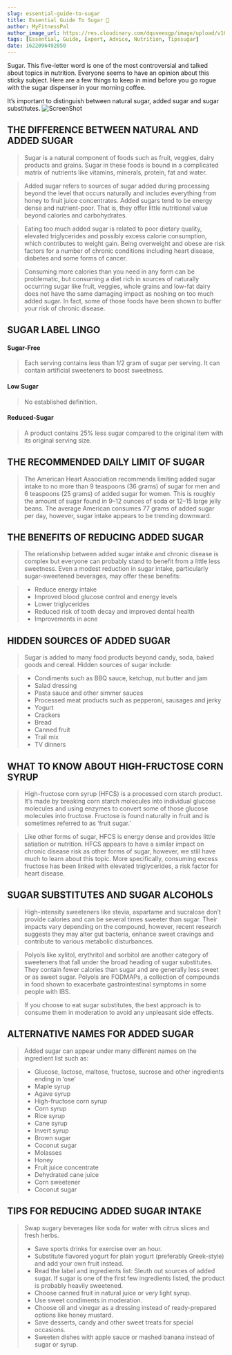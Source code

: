```yaml
---
slug: essential-guide-to-sugar
title: Essential Guide To Sugar 🥰
author: MyFitnessPal
author_image_url: https://res.cloudinary.com/dquveexgp/image/upload/v1664416084/learn-nextjs/MyFitnessPal-Tiny-Dancer-150x150_endt0z.jpg
tags: [Essential, Guide, Expert, Advice, Nutrition, Tipssugar]
date: 1622096492050
---
```


Sugar. This five-letter word is one of the most controversial and talked about topics in nutrition. Everyone seems to have an opinion about this sticky subject. Here are a few things to keep in mind before you go rogue with the sugar dispenser in your morning coffee.

<!-- truncate-->

It’s important to distinguish between natural sugar, added sugar and sugar substitutes.
![ScreenShot](https://res.cloudinary.com/dquveexgp/image/upload/v1664424827/learn-nextjs/Essential-Guide-to-Sugar-1024x643_gzssxn.jpg)

## THE DIFFERENCE BETWEEN NATURAL AND ADDED SUGAR

> Sugar is a natural component of foods such as fruit, veggies, dairy products and grains. Sugar in these foods is bound in a complicated matrix of nutrients like vitamins, minerals, protein, fat and water.

> Added sugar refers to sources of sugar added during processing beyond the level that occurs naturally and includes everything from honey to fruit juice concentrates. Added sugars tend to be energy dense and nutrient-poor. That is, they offer little nutritional value beyond calories and carbohydrates.

> Eating too much added sugar is related to poor dietary quality, elevated triglycerides and possibly excess calorie consumption, which contributes to weight gain. Being overweight and obese are risk factors for a number of chronic conditions including heart disease, diabetes and some forms of cancer.

> Consuming more calories than you need in any form can be problematic, but consuming a diet rich in sources of naturally occurring sugar like fruit, veggies, whole grains and low-fat dairy does not have the same damaging impact as noshing on too much added sugar. In fact, some of those foods have been shown to buffer your risk of chronic disease.

## SUGAR LABEL LINGO

#### Sugar-Free

> Each serving contains less than 1/2 gram of sugar per serving. It can contain artificial sweeteners to boost sweetness.

#### Low Sugar

> No established definition.

#### Reduced-Sugar

> A product contains 25% less sugar compared to the original item with its original serving size.

## THE RECOMMENDED DAILY LIMIT OF SUGAR

> The American Heart Association recommends limiting added sugar intake to no more than 9 teaspoons (36 grams) of sugar for men and 6 teaspoons (25 grams) of added sugar for women. This is roughly the amount of sugar found in 9–12 ounces of soda or 12–15 large jelly beans. The average American consumes 77 grams of added sugar per day, however, sugar intake appears to be trending downward.

## THE BENEFITS OF REDUCING ADDED SUGAR

> The relationship between added sugar intake and chronic disease is complex but everyone can probably stand to benefit from a little less sweetness. Even a modest reduction in sugar intake, particularly sugar-sweetened beverages, may offer these benefits:

> - Reduce energy intake
> - Improved blood glucose control and energy levels
> - Lower triglycerides
> - Reduced risk of tooth decay and improved dental health
> - Improvements in acne

## HIDDEN SOURCES OF ADDED SUGAR

> Sugar is added to many food products beyond candy, soda, baked goods and cereal. Hidden sources of sugar include:

> - Condiments such as BBQ sauce, ketchup, nut butter and jam
> - Salad dressing
> - Pasta sauce and other simmer sauces
> - Processed meat products such as pepperoni, sausages and jerky
> - Yogurt
> - Crackers
> - Bread
> - Canned fruit
> - Trail mix
> - TV dinners

## WHAT TO KNOW ABOUT HIGH-FRUCTOSE CORN SYRUP

> High-fructose corn syrup (HFCS) is a processed corn starch product. It’s made by breaking corn starch molecules into individual glucose molecules and using enzymes to convert some of those glucose molecules into fructose. Fructose is found naturally in fruit and is sometimes referred to as ‘fruit sugar.’

> Like other forms of sugar, HFCS is energy dense and provides little satiation or nutrition. HFCS appears to have a similar impact on chronic disease risk as other forms of sugar, however, we still have much to learn about this topic. More specifically, consuming excess fructose has been linked with elevated triglycerides, a risk factor for heart disease.

## SUGAR SUBSTITUTES AND SUGAR ALCOHOLS

> High-intensity sweeteners like stevia, aspartame and sucralose don’t provide calories and can be several times sweeter than sugar. Their impacts vary depending on the compound, however, recent research suggests they may alter gut bacteria, enhance sweet cravings and contribute to various metabolic disturbances.

> Polyols like xylitol, erythritol and sorbitol are another category of sweeteners that fall under the broad heading of sugar substitutes. They contain fewer calories than sugar and are generally less sweet or as sweet sugar. Polyols are FODMAPs, a collection of compounds in food shown to exacerbate gastrointestinal symptoms in some people with IBS.

> If you choose to eat sugar substitutes, the best approach is to consume them in moderation to avoid any unpleasant side effects.

## ALTERNATIVE NAMES FOR ADDED SUGAR

> Added sugar can appear under many different names on the ingredient list such as:

> - Glucose, lactose, maltose, fructose, sucrose and other ingredients ending in ‘ose’
> - Maple syrup
> - Agave syrup
> - High-fructose corn syrup
> - Corn syrup
> - Rice syrup
> - Cane syrup
> - Invert syrup
> - Brown sugar
> - Coconut sugar
> - Molasses
> - Honey
> - Fruit juice concentrate
> - Dehydrated cane juice
> - Corn sweetener
> - Coconut sugar

## TIPS FOR REDUCING ADDED SUGAR INTAKE

> Swap sugary beverages like soda for water with citrus slices and fresh herbs.
>
> - Save sports drinks for exercise over an hour.
> - Substitute flavored yogurt for plain yogurt (preferably Greek-style) and add your own fruit instead.
> - Read the label and ingredients list: Sleuth out sources of added sugar. If sugar is one of the first few ingredients listed, the product is probably heavily sweetened.
> - Choose canned fruit in natural juice or very light syrup.
> - Use sweet condiments in moderation.
> - Choose oil and vinegar as a dressing instead of ready-prepared options like honey mustard.
> - Save desserts, candy and other sweet treats for special occasions.
> - Sweeten dishes with apple sauce or mashed banana instead of sugar or syrup.
